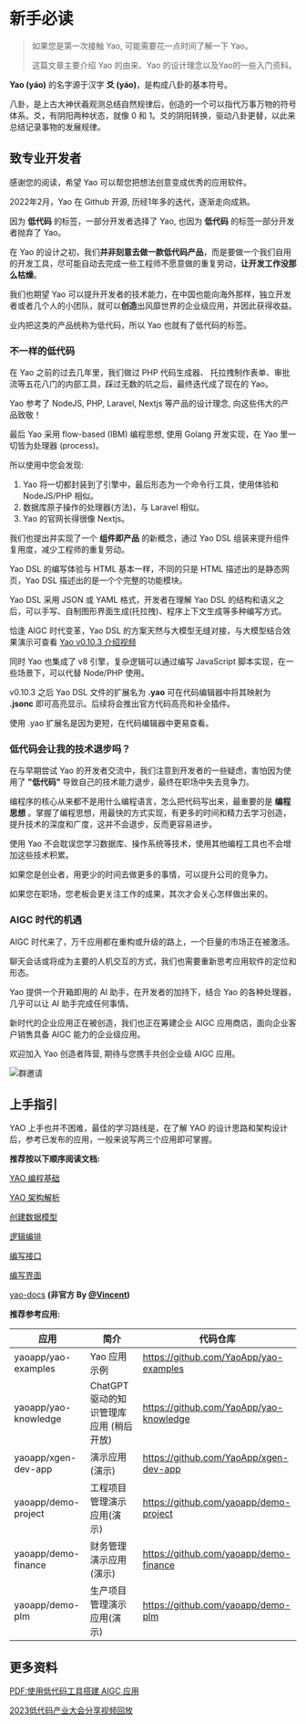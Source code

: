 # 新手必读

<blockquote>
  <p>如果您是第一次接触 Yao, 可能需要花一点时间了解一下 Yao。</p>
  <p>
    这篇文章主要介绍 Yao 的由来、Yao 的设计理念以及Yao的一些入门资料。
  </p>
</blockquote>

<Notice type="warning">
  <p> <strong>Yao (yáo)</strong> 的名字源于汉字 <strong>爻 (yáo)</strong>，是构成八卦的基本符号。</p>
  <p> 八卦，是上古大神伏羲观测总结自然规律后，创造的一个可以指代万事万物的符号体系。爻，有阴阳两种状态，就像 0 和 1。爻的阴阳转换，驱动八卦更替，以此来总结记录事物的发展规律。</p>
</Notice>

## 致专业开发者

感谢您的阅读，希望 Yao 可以帮您把想法创意变成优秀的应用软件。

2022年2月，Yao 在 Github 开源, 历经1年多的迭代，逐渐走向成熟。

因为 **低代码** 的标签，一部分开发者选择了 Yao, 也因为 **低代码** 的标签一部分开发者抛弃了 Yao。

在 Yao 的设计之初，我们**并非刻意去做一款低代码产品**，而是要做一个我们自用的开发工具，尽可能自动去完成一些工程师不愿意做的重复劳动，**让开发工作没那么枯燥**。

我们也期望 Yao 可以提升开发者的技术能力，在中国也能向海外那样，独立开发者或者几个人的小团队，就可以**创造**出风靡世界的企业级应用，并因此获得收益。

业内把这类的产品统称为低代码，所以 Yao 也就有了低代码的标签。

### 不一样的低代码

在 Yao 之前的过去几年里，我们做过 PHP 代码生成器、 托拉拽制作表单、审批流等五花八门的内部工具，踩过无数的坑之后，最终迭代成了现在的 Yao。 

Yao 参考了 NodeJS, PHP, Laravel, Nextjs 等产品的设计理念, 向这些伟大的产品致敬！

最后 Yao 采用 flow-based (IBM) 编程思想, 使用 Golang 开发实现，在 Yao 里一切皆为处理器 (process)。

所以使用中您会发现: 

1. Yao 将一切都封装到了引擎中，最后形态为一个命令行工具，使用体验和 NodeJS/PHP 相似。
2. 数据库原子操作的处理器(方法)，与 Laravel 相似。
3. Yao 的官网长得很像 Nextjs。

我们也提出并实现了一个 **组件即产品** 的新概念，通过 Yao DSL 组装来提升组件复用度，减少工程师的重复劳动。

Yao DSL 的编写体验与 HTML 基本一样，不同的只是 HTML 描述出的是静态网页，Yao DSL 描述出的是一个个完整的功能模块。

Yao DSL 采用 JSON 或 YAML 格式，开发者在理解 Yao DSL 的结构和语义之后，可以手写、自制图形界面生成(托拉拽)、程序上下文生成等多种编写方式。

恰逢 AIGC 时代变革，Yao DSL 的方案天然与大模型无缝对接，与大模型结合效果演示可查看 [Yao v0.10.3 介绍视频](视频连接)

同时 Yao 也集成了 v8 引擎，复杂逻辑可以通过编写 JavaScript 脚本实现，在一些场景下，可以代替 Node/PHP 使用。

<Notice type="warning">
<p>v0.10.3 之后 Yao DSL 文件的扩展名为 <strong>.yao</strong> 可在代码编辑器中将其映射为 <strong>.jsonc</strong> 即可高亮显示。后续将会推出官方代码高亮和补全插件。
</p>
<p>使用 .yao 扩展名是因为更短，在代码编辑器中更易查看。</p>
</Notice>

### 低代码会让我的技术退步吗？

在与早期尝试 Yao 的开发者交流中，我们注意到开发者的一些疑虑，害怕因为使用了 **"低代码"** 导致自己的技术能力退步，最终在职场中失去竞争力。

编程序的核心从来都不是用什么编程语言，怎么把代码写出来，最重要的是 **编程思想** 。掌握了编程思想，用最快的方式实现，有更多的时间和精力去学习创造，提升技术的深度和广度，这并不会退步，反而更容易进步。

使用 Yao 不会耽误您学习数据库、操作系统等技术，使用其他编程工具也不会增加这些技术积累。

如果您是创业者，用更少的时间去做更多的事情，可以提升公司的竞争力。

如果您在职场，您老板会更关注工作的成果，其次才会关心怎样做出来的。


### AIGC 时代的机遇

AIGC 时代来了，万千应用都在重构或升级的路上，一个巨量的市场正在被激活。 

聊天会话或将成为主要的人机交互的方式，我们也需要重新思考应用软件的定位和形态。

Yao 提供一个开箱即用的 AI 助手，在开发者的加持下，结合 Yao 的各种处理器，几乎可以让 AI 助手完成任何事情。

新时代的企业应用正在被创造，我们也正在筹建企业 AIGC 应用商店，面向企业客户销售具备 AIGC 能力的企业级应用。

欢迎加入 Yao 创造者阵营, 期待与您携手共创企业级 AIGC 应用。

![群邀请](https://release-bj.yaoapps.com/docs/v0.10.3/files/wework-bg.png)

## 上手指引

YAO 上手也并不困难，最佳的学习路线是，在了解 YAO 的设计思路和架构设计后，参考已发布的应用，一般来说写两三个应用即可掌握。

**推荐按以下顺序阅读文档:**

[YAO 编程基础](../基础/YAO%E7%BC%96%E7%A8%8B%E5%9F%BA%E7%A1%80)

[YAO 架构解析](./YAO%E6%9E%B6%E6%9E%84%E8%A7%A3%E6%9E%90.mdx)

[创建数据模型](../%E5%9F%BA%E7%A1%80/%E5%88%9B%E5%BB%BA%E6%95%B0%E6%8D%AE%E6%A8%A1%E5%9E%8B.mdx)

[逻辑编排](../%E5%9F%BA%E7%A1%80/%E9%80%BB%E8%BE%91%E7%BC%96%E6%8E%92.mdx)

[编写接口](../%E5%9F%BA%E7%A1%80/%E7%BC%96%E5%86%99%E6%8E%A5%E5%8F%A3.mdx)

[编写界面](../%E5%9F%BA%E7%A1%80/%E7%BC%96%E5%86%99%E7%95%8C%E9%9D%A2.mdx)

[yao-docs](https://wwsheng009.github.io/yao-docs/) **(非官方  By [@Vincent](https://github.com/wwsheng009))**

**推荐参考应用:**


| 应用                 | 简介                                    | 代码仓库                                |
| -------------------- | --------------------------------------- | --------------------------------------- |
| yaoapp/yao-examples  | Yao 应用示例                            | https://github.com/YaoApp/yao-examples  |
| yaoapp/yao-knowledge | ChatGPT 驱动的知识管理库应用 (稍后开放) | https://github.com/YaoApp/yao-knowledge |
| yaoapp/xgen-dev-app  | 演示应用 (演示)                         | https://github.com/YaoApp/xgen-dev-app  |
| yaoapp/demo-project  | 工程项目管理演示应用(演示)              | https://github.com/yaoapp/demo-project  |
| yaoapp/demo-finance  | 财务管理演示应用(演示)                  | https://github.com/yaoapp/demo-finance  |
| yaoapp/demo-plm      | 生产项目管理演示应用(演示)              | https://github.com/yaoapp/demo-plm      |

## 更多资料

[PDF:使用低代码工具搭建 AIGC 应用](https://release-bj.yaoapps.com/docs/v0.10.3/files/%E4%BD%BF%E7%94%A8%E4%BD%8E%E4%BB%A3%E7%A0%81%E5%B7%A5%E5%85%B7%E6%90%AD%E5%BB%BA%20AIGC%20%E5%BA%94%E7%94%A8.pdf)

[2023低代码产业大会分享视频回放](https://wx.vzan.com/live/page/2029568532?shauid=J_zftpskoGA1kFgzgsOFGA**&vprid=0&sharetstamp=1685164101829)